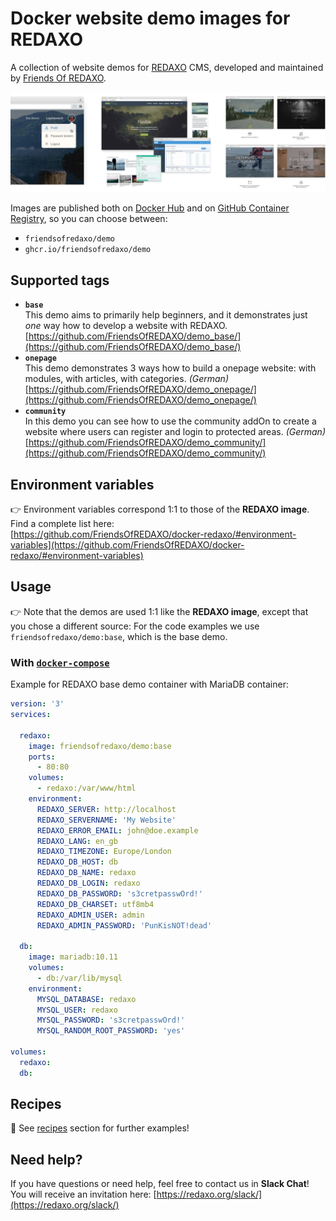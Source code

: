 # Docker website demo images for REDAXO

A collection of website demos for [REDAXO](https://github.com/redaxo/redaxo/) CMS, developed and maintained by [Friends Of REDAXO](https://github.com/FriendsOfREDAXO).

![Screenshot](https://raw.githubusercontent.com/FriendsOfREDAXO/docker-demos/assets/docker-demos_01.jpg)

Images are published both on [Docker Hub](https://hub.docker.com/r/friendsofredaxo/demo) and on [GitHub Container Registry](https://github.com/FriendsOfREDAXO/docker-demos/pkgs/container/demo), so you can choose between:

- `friendsofredaxo/demo`
- `ghcr.io/friendsofredaxo/demo`


## Supported tags

* **`base`**  
  This demo aims to primarily help beginners, and it demonstrates just _one_ way how to develop a website with REDAXO.  
  [https://github.com/FriendsOfREDAXO/demo_base/](https://github.com/FriendsOfREDAXO/demo_base/)
* **`onepage`**  
  This demo demonstrates 3 ways how to build a onepage website: with modules, with articles, with categories. _(German)_   
  [https://github.com/FriendsOfREDAXO/demo_onepage/](https://github.com/FriendsOfREDAXO/demo_onepage/)
* **`community`**  
  In this demo you can see how to use the community addOn to create a website where users can register and login to protected areas. _(German)_  
  [https://github.com/FriendsOfREDAXO/demo_community/](https://github.com/FriendsOfREDAXO/demo_community/)


## Environment variables

👉 Environment variables correspond 1:1 to those of the __REDAXO image__. Find a complete list here:  
[https://github.com/FriendsOfREDAXO/docker-redaxo/#environment-variables](https://github.com/FriendsOfREDAXO/docker-redaxo/#environment-variables)


## Usage

👉 Note that the demos are used 1:1 like the __REDAXO image__, except that you chose a different source: For the code examples we use `friendsofredaxo/demo:base`, which is the base demo.

### With [`docker-compose`](https://docs.docker.com/compose/reference/overview/)

Example for REDAXO base demo container with MariaDB container:

```yml
version: '3'
services:

  redaxo:
    image: friendsofredaxo/demo:base
    ports:
      - 80:80
    volumes:
      - redaxo:/var/www/html
    environment:
      REDAXO_SERVER: http://localhost
      REDAXO_SERVERNAME: 'My Website'
      REDAXO_ERROR_EMAIL: john@doe.example
      REDAXO_LANG: en_gb
      REDAXO_TIMEZONE: Europe/London
      REDAXO_DB_HOST: db
      REDAXO_DB_NAME: redaxo
      REDAXO_DB_LOGIN: redaxo
      REDAXO_DB_PASSWORD: 's3cretpasswOrd!'
      REDAXO_DB_CHARSET: utf8mb4
      REDAXO_ADMIN_USER: admin
      REDAXO_ADMIN_PASSWORD: 'PunKisNOT!dead'

  db:
    image: mariadb:10.11
    volumes:
      - db:/var/lib/mysql
    environment:
      MYSQL_DATABASE: redaxo
      MYSQL_USER: redaxo
      MYSQL_PASSWORD: 's3cretpasswOrd!'
      MYSQL_RANDOM_ROOT_PASSWORD: 'yes'

volumes:
  redaxo:
  db:
```

## Recipes

🧁 See [recipes](https://github.com/FriendsOfREDAXO/docker-redaxo/tree/main/recipes) section for further examples!


## Need help?

If you have questions or need help, feel free to contact us in __Slack Chat__! You will receive an invitation here: [https://redaxo.org/slack/](https://redaxo.org/slack/)
